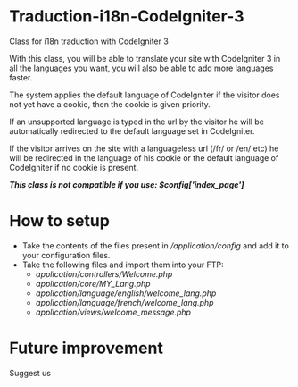 # Traduction-i18n-CodeIgniter-3

Class for i18n traduction with CodeIgniter 3

With this class, you will be able to translate your site with CodeIgniter 3 in all the languages you want, you will also be able to add more languages faster.

The system applies the default language of CodeIgniter if the visitor does not yet have a cookie, then the cookie is given priority.

If an unsupported language is typed in the url by the visitor he will be automatically redirected to the default language set in CodeIgniter.

If the visitor arrives on the site with a languageless url (/fr/ or /en/ etc) he will be redirected in the language of his cookie or the default language of CodeIgniter if no cookie is present.

***This class is not compatible if you use: $config['index_page']***

# How to setup

- Take the contents of the files present in */application/config* and add it to your configuration files.
- Take the following files and import them into your FTP:
  - *application/controllers/Welcome.php*
  - *application/core/MY_Lang.php*
  - *application/language/english/welcome_lang.php*
  - *application/language/french/welcome_lang.php*
  - *application/views/welcome_message.php*
  
# Future improvement

Suggest us
